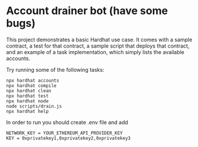# Account drainer bot (have some bugs)

This project demonstrates a basic Hardhat use case. It comes with a sample contract, a test for that contract, a sample script that deploys that contract, and an example of a task implementation, which simply lists the available accounts.

Try running some of the following tasks:

```shell
npx hardhat accounts
npx hardhat compile
npx hardhat clean
npx hardhat test
npx hardhat node
node scripts/drain.js
npx hardhat help
```

In order to run you should create .env file and add 
```shell
NETWORK_KEY = YOUR_ETHEREUM_API_PROVIDER_KEY
KEY = 0xprivatekey1,0xprivatekey2,0xprivatekey3
```
